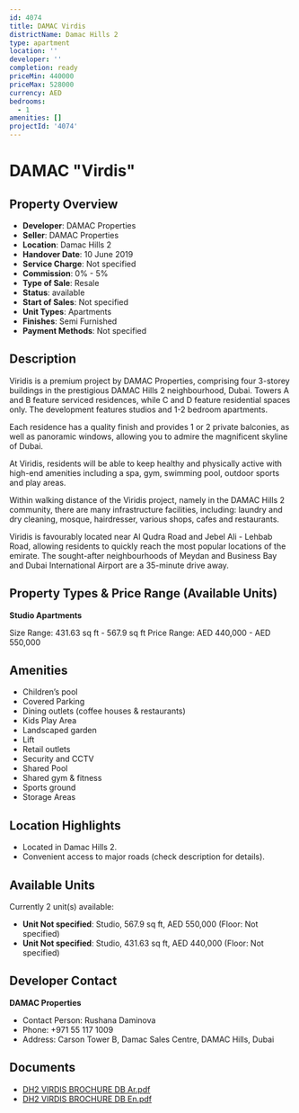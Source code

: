 ```yaml
---
id: 4074
title: DAMAC Virdis
districtName: Damac Hills 2
type: apartment
location: ''
developer: ''
completion: ready
priceMin: 440000
priceMax: 528000
currency: AED
bedrooms:
  - 1
amenities: []
projectId: '4074'
---
```


# DAMAC "Virdis"

## Property Overview
- **Developer**: DAMAC Properties
- **Seller**: DAMAC Properties
- **Location**: Damac Hills 2
- **Handover Date**: 10 June 2019
- **Service Charge**: Not specified
- **Commission**: 0% - 5%
- **Type of Sale**: Resale
- **Status**: available
- **Start of Sales**: Not specified
- **Unit Types**: Apartments
- **Finishes**: Semi Furnished
- **Payment Methods**: Not specified

## Description
Viridis is a premium project by DAMAC Properties, comprising four 3-storey buildings in the prestigious DAMAC Hills 2 neighbourhood, Dubai. Towers A and B feature serviced residences, while C and D feature residential spaces only. The development features studios and 1-2 bedroom apartments.

Each residence has a quality finish and provides 1 or 2 private balconies, as well as panoramic windows, allowing you to admire the magnificent skyline of Dubai.

At Viridis, residents will be able to keep healthy and physically active with high-end amenities including a spa, gym, swimming pool, outdoor sports and play areas.

Within walking distance of the Viridis project, namely in the DAMAC Hills 2 community, there are many infrastructure facilities, including: laundry and dry cleaning, mosque, hairdresser, various shops, cafes and restaurants.

Viridis is favourably located near Al Qudra Road and Jebel Ali - Lehbab Road, allowing residents to quickly reach the most popular locations of the emirate. The sought-after neighbourhoods of Meydan and Business Bay and Dubai International Airport are a 35-minute drive away.

## Property Types & Price Range (Available Units)
**Studio Apartments**

Size Range: 431.63 sq ft - 567.9 sq ft
Price Range: AED 440,000 - AED 550,000

## Amenities
- Children’s pool
- Covered Parking
- Dining outlets  (coffee houses & restaurants)
- Kids Play Area
- Landscaped garden
- Lift
- Retail outlets
- Security and CCTV
- Shared Pool
- Shared gym & fitness
- Sports ground
- Storage Areas

## Location Highlights
- Located in Damac Hills 2.
- Convenient access to major roads (check description for details).

## Available Units
Currently 2 unit(s) available:
- **Unit Not specified**: Studio, 567.9 sq ft, AED 550,000 (Floor: Not specified)
- **Unit Not specified**: Studio, 431.63 sq ft, AED 440,000 (Floor: Not specified)

## Developer Contact
**DAMAC Properties**
- Contact Person: Rushana Daminova
- Phone: +971 55 117 1009
- Address: Carson Tower B, Damac Sales Centre, DAMAC Hills, Dubai

## Documents
- [DH2 VIRDIS BROCHURE DB Ar.pdf](https://cdn.geniemap.net/2025/01/10/NuO2vNPVVwSp886N4kf8ldp2S4RKhJjBbI6WOhIe.pdf)
- [DH2 VIRDIS BROCHURE DB En.pdf](https://cdn.geniemap.net/2025/01/10/DLzdMIIRHZn08hAEBqvfsYGpuR66n6aYLlMPpOd8.pdf)
